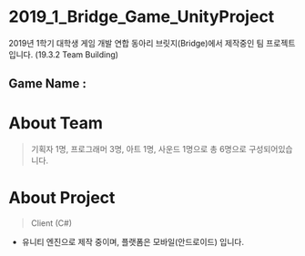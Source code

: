 2019_1_Bridge_Game_UnityProject
==
2019년 1학기 대학생 게임 개발 연합 동아리 브릿지(Bridge)에서 제작중인 팀 프로젝트 입니다. (19.3.2 Team Building)

Game Name : 
--
# About Team

> 기획자 1명, 프로그래머 3명, 아트 1명, 사운드 1명으로 총 6명으로 구성되어있습니다.

# About Project

> Client (C#)
- 유니티 엔진으로 제작 중이며, 플랫폼은 모바일(안드로이드) 입니다.
